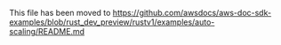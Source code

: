 This file has been moved to https://github.com/awsdocs/aws-doc-sdk-examples/blob/rust_dev_preview/rustv1/examples/auto-scaling/README.md
